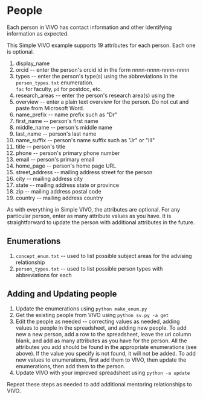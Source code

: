 # People

Each person in VIVO has contact information and other identifying information as expected.

This Simple VIVO example supports 19 attributes for each person.  Each one is optional.

1. display_name
1. orcid -- enter the person's orcid id in the form nnnn-nnnn-nnnn-nnnn
1. types -- enter the person's type(s) using the abbreviations in the `person_types.txt` enumeration.  
`fac` for faculty, `pd` for postdoc, etc.
1. research_areas -- enter the person's research area(s) using the 
1. overview -- enter a plain text overview for the person.  Do not cut and paste from Microsoft Word.
1. name_prefix -- name prefix such as "Dr"
1. first_name -- person's first name
1. middle_name -- person's middle name
1. last_name  -- person's last name
1. name_suffix -- person's name suffix such as "Jr" or "III"
1. title -- person's title
1. phone -- person's primary phone number
1. email -- person's primary email
1. home_page -- person's home page URL
1. street_address -- mailing address street for the person
1. city -- mailing address city
1. state -- mailing address state or province
1. zip -- mailing address postal code
1. country -- mailing address country

As with everything in Simple VIVO, the attributes are optional.  For any particular person,
enter as many attribute values as you have.  It is straightforward to update the person
with additional attributes in the future.

## Enumerations

1. `concept_enum.txt` -- used to list possible subject areas for the advising relationship
1. `person_types.txt` -- used to list possible person types with abbreviations for each

## Adding and Updating people

1. Update the enumerations using `python make_enum.py`
1. Get the existing people from VIVO using `python sv.py -a get`
1. Edit the people as needed -- correcting values as needed, adding values to people in the spreadsheet, 
and adding new people.  To add new a new person, add a row to the
spreadsheet, leave the uri column blank, and add as many attributes as you have for the person.
All the attributes you add should be found in the appropriate enumerations (see above).  If the value
you specify is not found, it will not be added.  To add new values to enumerations, first add them to VIVO, 
then update the enumerations, then add them to the person.
1. Update VIVO with your improved spreadsheet using `python -a update`

Repeat these steps as needed to add additional mentoring relationships to VIVO.